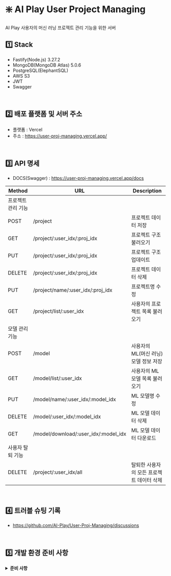 # ❇️ AI Play User Project Managing

AI Play 사용자의 머신 러닝 프로젝트 관리 기능을 위한 서버

## 1️⃣ Stack

- Fastify(Node.js) 3.27.2
- MongoDB(MongoDB Atlas) 5.0.6
- PostgreSQL(ElephantSQL)
- AWS S3
- JWT
- Swagger

<br/>

## 2️⃣ 배포 플랫폼 및 서버 주소

- 플랫폼 : Vercel
- 주소 : https://user-proj-managing.vercel.app/

<br/>

## :three: API 명세

- DOCS(Swagger) : https://user-proj-managing.vercel.app/docs

| Method             | URL                                  | Description                               |
| ------------------ | ------------------------------------ | ----------------------------------------- |
| 프로젝트 관리 기능 |                                      |                                           |
| POST               | /project                             | 프로젝트 데이터 저장                      |
| GET                | /project/:user_idx/:proj_idx         | 프로젝트 구조 불러오기                    |
| PUT                | /project/:user_idx/:proj_idx         | 프로젝트 구조 업데이트                    |
| DELETE             | /project/:user_idx/:proj_idx         | 프로젝트 데이터 삭제                      |
| PUT                | /project/name/:user_idx/:proj_idx    | 프로젝트명 수정                           |
| GET                | /project/list/:user_idx              | 사용자의 프로젝트 목록 불러오기           |
| 모델 관리 기능     |                                      |                                           |
| POST               | /model                               | 사용자의 ML(머신 러닝) 모델 정보 저장     |
| GET                | /model/list/:user_idx                | 사용자의 ML 모델 목록 불러오기            |
| PUT                | /model/name/:user_idx/:model_idx     | ML 모델명 수정                            |
| DELETE             | /model/:user_idx/:model_idx          | ML 모델 데이터 삭제                       |
| GET                | /model/download/:user_idx/:model_idx | ML 모델 데이터 다운로드                   |
| 사용자 탈퇴 기능   |                                      |                                           |
| DELETE             | /project/:user_idx/all               | 탈퇴한 사용자의 모든 프로젝트 데이터 삭제 |

<br/>

## :four: 트러블 슈팅 기록

- https://github.com/AI-Play/User-Proj-Managing/discussions

<br/>

## :five: 개발 환경 준비 사항

<details>
  <summary><b>준비 사항</b></summary>

- npm
- docker(mongodb image, postgres image)

```
// package.json에 있는 것들 설치
npm i

// MongoDB Setting (localhost 환경)
// 1. .env에 MONGO_URL="mongodb://my-user:my-user-pwd@localhost:27017/my-db" 입력
// 2. docker mongodb container 실행
docker run -d --name my-mongo -p 27017:27017 mongo --auth
// 3. admin db로 접속
docker exec -it my-mongo mongo admin
// 4. admin 계정 생성
db.createUser( { user: "admin", pwd: "admin-pwd", roles: [ { role: "userAdminAnyDatabase", db: "admin" } ] } )
// 5. admin 계정으로 접속
docker exec -it my-mongo mongo -u admin -p admin-pwd
// 6. 새로운 user 생성 및 db 권한 부여
db.createUser( { user: "my-user", pwd: "my-user-pwd", roles: [ { role: "readWrite", db: "my-db" } ] } )

// 7. 새로운 db 생성
docker exec -it my-mongo mongo
use my-db
db.auth("my-user", "my-user-pwd")
db.ml_proj_structure.insert({  "user_idx": 1,  "proj_idx": 1,  "layout": []})

// PostgreSQL Setting (localhost 환경)
// 1. .env에 POSTGRES_URL="postgres://<username>:<password>@localhost:5432/postgres" 입력 (username, password는 둘 다 지정한 경우 입력)
// 2. docker postgres container 실행
docker run -p 5432:5432 --name postgres -e POSTGRES_PASSWORD=aiplay -d postgres
// 3. Architecture Repo에 있는 dbscript 실행 (DBeaver 또는 VSCode의 SQL 스크립트 실행 기능 등 이용하기) => 수행 X
// -> User-Auth Repo README 참고하여 적용 필요
```

##### 개발 서버 실행

```
npm run dev
```

</details>
